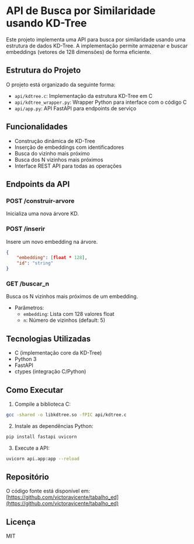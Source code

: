 # API de Busca por Similaridade usando KD-Tree

Este projeto implementa uma API para busca por similaridade usando uma estrutura de dados KD-Tree. A implementação permite armazenar e buscar embeddings (vetores de 128 dimensões) de forma eficiente.

## Estrutura do Projeto

O projeto está organizado da seguinte forma:
- `api/kdtree.c`: Implementação da estrutura KD-Tree em C
- `api/kdtree_wrapper.py`: Wrapper Python para interface com o código C
- `api/app.py`: API FastAPI para endpoints de serviço

## Funcionalidades

- Construção dinâmica de KD-Tree
- Inserção de embeddings com identificadores
- Busca do vizinho mais próximo
- Busca dos N vizinhos mais próximos
- Interface REST API para todas as operações

## Endpoints da API

### POST /construir-arvore
Inicializa uma nova árvore KD.

### POST /inserir
Insere um novo embedding na árvore.
```json
{
    "embedding": [float * 128],
    "id": "string"
}
```

### GET /buscar_n
Busca os N vizinhos mais próximos de um embedding.
- Parâmetros:
  - `embedding`: Lista com 128 valores float
  - `n`: Número de vizinhos (default: 5)

## Tecnologias Utilizadas

- C (implementação core da KD-Tree)
- Python 3
- FastAPI
- ctypes (integração C/Python)

## Como Executar

1. Compile a biblioteca C:
```bash
gcc -shared -o libkdtree.so -fPIC api/kdtree.c
```

2. Instale as dependências Python:
```bash
pip install fastapi uvicorn
```

3. Execute a API:
```bash
uvicorn api.app:app --reload
```

## Repositório

O código fonte está disponível em: [https://github.com/victoravicente/tabalho_ed](https://github.com/victoravicente/tabalho_ed)

## Licença

MIT

